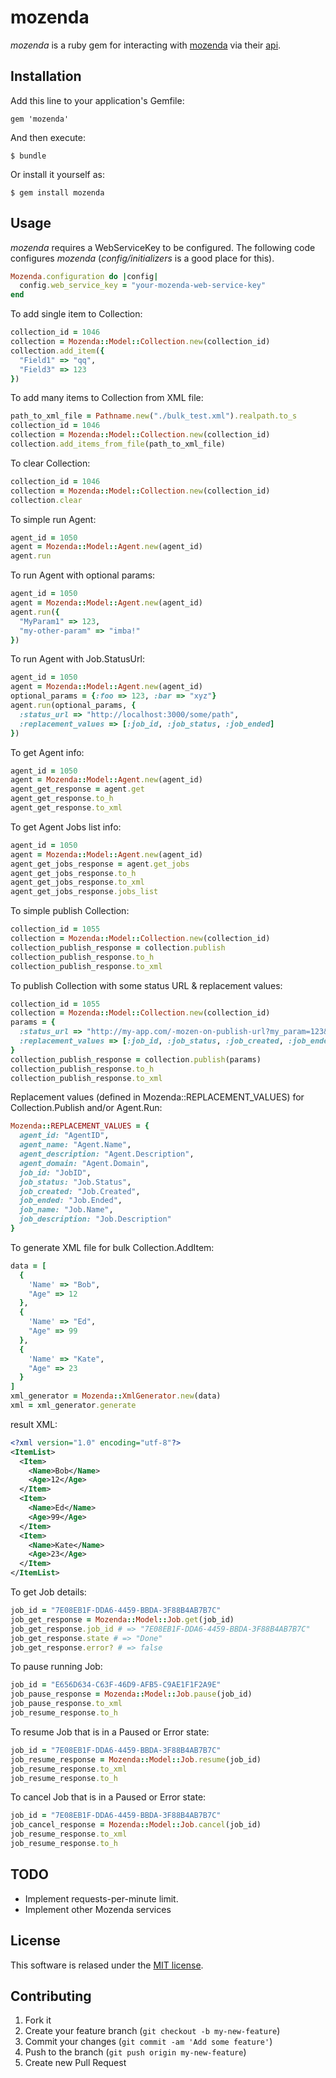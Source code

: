 # mozenda

*mozenda* is a ruby gem for interacting with [mozenda](https://www.mozenda.com/) via their [api](https://www.mozenda.com/api).

## Installation

Add this line to your application's Gemfile:

    gem 'mozenda'

And then execute:

    $ bundle

Or install it yourself as:

    $ gem install mozenda

## Usage

*mozenda* requires a WebServiceKey to be configured.  The following code configures *mozenda* (*config/initializers* is a good place for this).
```ruby
Mozenda.configuration do |config|
  config.web_service_key = "your-mozenda-web-service-key"
end
```

To add single item to Collection:
```ruby
collection_id = 1046
collection = Mozenda::Model::Collection.new(collection_id)
collection.add_item({
  "Field1" => "qq",
  "Field3" => 123
})
```

To add many items to Collection from XML file:
```ruby
path_to_xml_file = Pathname.new("./bulk_test.xml").realpath.to_s
collection_id = 1046
collection = Mozenda::Model::Collection.new(collection_id)
collection.add_items_from_file(path_to_xml_file)
```

To clear Collection:
```ruby
collection_id = 1046
collection = Mozenda::Model::Collection.new(collection_id)
collection.clear
```

To simple run Agent:
```ruby
agent_id = 1050
agent = Mozenda::Model::Agent.new(agent_id)
agent.run
```
  
To run Agent with optional params:
```ruby
agent_id = 1050
agent = Mozenda::Model::Agent.new(agent_id)
agent.run({
  "MyParam1" => 123,
  "my-other-param" => "imba!"
})
```
  
To run Agent with Job.StatusUrl:
```ruby
agent_id = 1050
agent = Mozenda::Model::Agent.new(agent_id)
optional_params = {:foo => 123, :bar => "xyz"}
agent.run(optional_params, {
  :status_url => "http://localhost:3000/some/path",
  :replacement_values => [:job_id, :job_status, :job_ended]
})
```
  
To get Agent info:
```ruby
agent_id = 1050
agent = Mozenda::Model::Agent.new(agent_id)
agent_get_response = agent.get
agent_get_response.to_h
agent_get_response.to_xml
```

To get Agent Jobs list info:
```ruby
agent_id = 1050
agent = Mozenda::Model::Agent.new(agent_id)
agent_get_jobs_response = agent.get_jobs
agent_get_jobs_response.to_h
agent_get_jobs_response.to_xml
agent_get_jobs_response.jobs_list
```

To simple publish Collection:
```ruby
collection_id = 1055
collection = Mozenda::Model::Collection.new(collection_id)
collection_publish_response = collection.publish
collection_publish_response.to_h
collection_publish_response.to_xml
```

To publish Collection with some status URL & replacement values:
```ruby
collection_id = 1055
collection = Mozenda::Model::Collection.new(collection_id)
params = {
  :status_url => "http://my-app.com/-mozen-on-publish-url?my_param=123&other_param=foo",
  :replacement_values => [:job_id, :job_status, :job_created, :job_ended]
}
collection_publish_response = collection.publish(params)
collection_publish_response.to_h
collection_publish_response.to_xml
```

Replacement values (defined in Mozenda::REPLACEMENT_VALUES) for Collection.Publish and/or Agent.Run:
```ruby
Mozenda::REPLACEMENT_VALUES = {
  agent_id: "AgentID",
  agent_name: "Agent.Name",
  agent_description: "Agent.Description",
  agent_domain: "Agent.Domain",
  job_id: "JobID",
  job_status: "Job.Status",
  job_created: "Job.Created",
  job_ended: "Job.Ended",
  job_name: "Job.Name",
  job_description: "Job.Description"
}
```

To generate XML file for bulk Collection.AddItem:
```ruby
data = [
  {
    'Name' => "Bob",
    "Age" => 12
  },
  {
    'Name' => "Ed",
    "Age" => 99
  },
  {
    'Name' => "Kate",
    "Age" => 23
  }
]
xml_generator = Mozenda::XmlGenerator.new(data)
xml = xml_generator.generate
```

result XML:
```xml
<?xml version="1.0" encoding="utf-8"?>
<ItemList>
  <Item>
    <Name>Bob</Name>
    <Age>12</Age>
  </Item>
  <Item>
    <Name>Ed</Name>
    <Age>99</Age>
  </Item>
  <Item>
    <Name>Kate</Name>
    <Age>23</Age>
  </Item>
</ItemList>
```

To get Job details:
```ruby
job_id = "7E08EB1F-DDA6-4459-BBDA-3F88B4AB7B7C"
job_get_response = Mozenda::Model::Job.get(job_id)
job_get_response.job_id # => "7E08EB1F-DDA6-4459-BBDA-3F88B4AB7B7C"
job_get_response.state # => "Done"
job_get_response.error? # => false
```

To pause running Job:
```ruby
job_id = "E656D634-C63F-46D9-AFB5-C9AE1F1F2A9E"
job_pause_response = Mozenda::Model::Job.pause(job_id)
job_pause_response.to_xml
job_resume_response.to_h
```

To resume Job that is in a Paused or Error state:
```ruby
job_id = "7E08EB1F-DDA6-4459-BBDA-3F88B4AB7B7C"
job_resume_response = Mozenda::Model::Job.resume(job_id)
job_resume_response.to_xml
job_resume_response.to_h
```

To cancel Job that is in a Paused or Error state:
```ruby
job_id = "7E08EB1F-DDA6-4459-BBDA-3F88B4AB7B7C"
job_cancel_response = Mozenda::Model::Job.cancel(job_id)
job_resume_response.to_xml
job_resume_response.to_h
```


## TODO
* Implement requests-per-minute limit.
* Implement other Mozenda services

## License

This software is relased under the [MIT license](LICENSE.md).

## Contributing

1. Fork it
2. Create your feature branch (`git checkout -b my-new-feature`)
3. Commit your changes (`git commit -am 'Add some feature'`)
4. Push to the branch (`git push origin my-new-feature`)
5. Create new Pull Request
